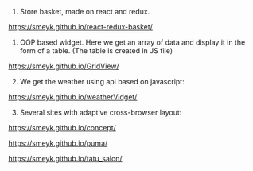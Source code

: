 1. Store basket, made on react and redux.

https://smeyk.github.io/react-redux-basket/

1. OOP based widget. Here we get an array of data and display it in the form of a table. (The table is created in JS file)

https://smeyk.github.io/GridView/

2. We get the weather using api based on javascript:

https://smeyk.github.io/weatherVidget/

3. Several sites with adaptive cross-browser layout: 

https://smeyk.github.io/concept/

https://smeyk.github.io/puma/

https://smeyk.github.io/tatu_salon/
